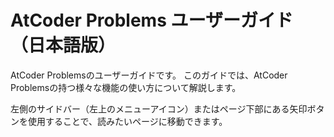 # AtCoder Problems ユーザーガイド（日本語版）

AtCoder Problemsのユーザーガイドです。
このガイドでは、AtCoder Problemsの持つ様々な機能の使い方について解説します。

左側のサイドバー（左上のメニューアイコン）またはページ下部にある矢印ボタンを使用することで、読みたいページに移動できます。